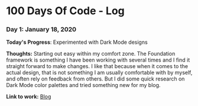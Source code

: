 # 100 Days Of Code - Log

### Day 1: January 18, 2020

**Today's Progress**: Experimented with Dark Mode designs

**Thoughts:** Starting out easy within my comfort zone. The Foundation framework is something I have been
working with several times and I find it straight forward to make changes. I like that because when it comes
to the actual design, that is not something I am usually comfortable with by myself, and often rely on
feedback from others. But I did some quick research on Dark Mode color palettes and tried something new
for my blog.

**Link to work:** [Blog](http://www.dannemanne.com)
